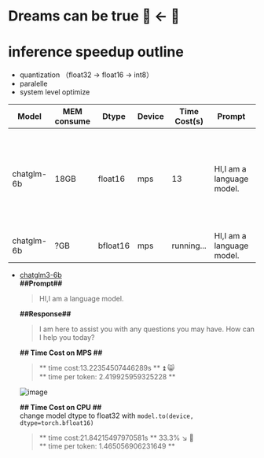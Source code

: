 # Dreams can be true 🐇 <- 🐢  
# inference speedup outline  
* quantization （float32 -> float16 -> int8）
* paralelle
* system level optimize

| Model       |MEM consume   | Dtype           | Device         |Time Cost(s) |Prompt  |Response|  
| ------------|------------- | --------------- |-----------------|--|--|--|
| chatglm-6b    | 18GB  |    float16   |mps| 13  | HI,I am a language model.     |  I am here to assist you with any questions you may have. How can I help you today?
| chatglm-6b    | ?GB  |    bfloat16   |mps| running...  | HI,I am a language model.     |  

* [chatglm3-6b](https://huggingface.co/THUDM/chatglm3-6b)  
   **##Prompt##**  
    >HI,I am a language model.
   
    **##Response##**  
    >I am here to assist you with any questions you may have. How can I help you today?
  
    **## Time Cost on MPS ##**
  
   >** time cost:13.22354507446289s **  ⏫ 😸  
   >** time per token: 2.419925959325228 **  
 
   ![image](https://github.com/h-clickshift/llm_on_laptop/assets/117718271/2d1d585e-28a6-495f-8570-b731373a8a0d)

   **## Time Cost on CPU ##**  
   change model dtype to float32 with `model.to(device, dtype=torch.bfloat16)`  
    > ** time cost:21.84215497970581s **  33.3% ↘️ 🎱  
    > ** time per token: 1.465056906231649 **  
